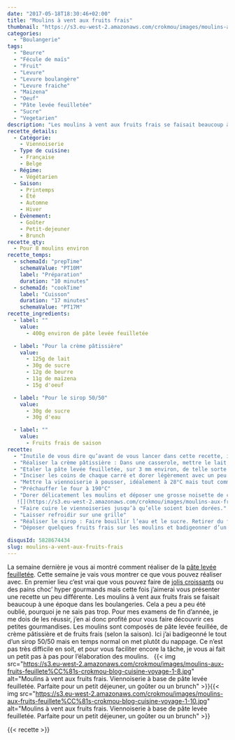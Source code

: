 ```yaml
---
date: "2017-05-18T18:30:46+02:00"
title: "Moulins à vent aux fruits frais"
thumbnail: "https://s3.eu-west-2.amazonaws.com/crokmou/images/moulins-aux-fruits-feuillete%CC%81s-crokmou-blog-cuisine-voyage-1-9.jpg"
categories:
  - "Boulangerie"
tags:
  - "Beurre"
  - "Fécule de maïs"
  - "Fruit"
  - "Levure"
  - "Levure boulangère"
  - "Levure fraiche"
  - "Maizena"
  - "Oeuf"
  - "Pâte levée feuilletée"
  - "Sucre"
  - "Vegetarien"
description: "Les moulins à vent aux fruits frais se faisait beaucoup à une époque dans les boulangeries. Cela a peu a peu été oublié, pourquoi ..."
recette_details:
  - Catégorie:
    - Viennoiserie
  - Type de cuisine:
    - Française
    - Belge
  - Régime:
    - Végétarien
  - Saison:
    - Printemps
    - Été
    - Automne
    - Hiver
  - Évènement:
    - Goûter
    - Petit-dejeuner
    - Brunch
recette_qty:
  - Pour 8 moulins environ
recette_temps:
  - schemaId: "prepTime"
    schemaValue: "PT10M"
    label: "Préparation"
    duration: "10 minutes"
  - schemaId: "cookTime"
    label: "Cuisson"
    duration: "17 minutes"
    schemaValue: "PT17M"
recette_ingredients:
  - label: ""
    value:
      - 400g environ de pâte levée feuilletée

  - label: "Pour la crème pâtissière"
    value:
      - 125g de lait
      - 30g de sucre
      - 12g de beurre
      - 11g de maïzena
      - 15g d'oeuf

  - label: "Pour le sirop 50/50"
    value:
      - 30g de sucre
      - 30g d'eau

  - label: ""
    value:
      - Fruits frais de saison
recette:
  - "Inutile de vous dire qu’avant de vous lancer dans cette recette, il vous faudra réaliser cette de la pâte levée feuilletée"
  - "Réaliser la crème pâtissière : Dans une casserole, mettre le lait, la moitié du sucre, le beurre et les grains de vanille (facultatif). Faire bouillir Dans un cul de poule, mélanger la deuxième moitié du sucre et la maïzena. Ajouter les oeufs et mélanger. Verser une partie du lait bouillant sur la précédente préparation, mélanger et reverser le tout dans la casserole (sur feu doux cette fois) Bien fouettez pendant 2 minutes, le mélange va épaissir Verser la crème pâtissière dans un plat, filmer au contact et mettre à refroidir rapidement."
  - "Etaler la pâte levée feuilletée, sur 3 mm environ, de telle sorte que l’on puisse découper des carrés par la suite en perdant le moins de pâte possible. (Photo 1 & 2)   ![](https://s3.eu-west-2.amazonaws.com/crokmou/images/moulins-aux-fruits-feuillete%CC%81s-crokmou-blog-cuisine-voyage-1.jpg)![](https://s3.eu-west-2.amazonaws.com/crokmou/images/moulins-aux-fruits-feuillete%CC%81s-crokmou-blog-cuisine-voyage-1-1.jpg)"
  - "Inciser les coins de chaque carré et dorer légèrement avec un peu d’oeuf (ou inversement). Replier ensuite les bords comme sur les photos ci-dessous. Placer ensuite le tout sur une plaque préalablement recouverte de papier sulfurisé. Laisser suffisamment de place aux moulins pour pousser."
  - "Mettre la viennoiserie à pousser, idéalement à 28°C mais tout comme vous je présume, je n’ai pas d’étuve à la maison. Deux choix donc : pousse à l’air ambiant, c’est un peu long je vous l’accorde ou dans un four préalablement préchauffé à 50°C puis éteint. Les moulins doivent être gonflés, la pâte ne colle pas au doigts."
  - "Préchauffer le four à 190°C"
  - "Dorer délicatement les moulins et déposer une grosse noisette de crème pâtissière en son centre. ( Là vous avez deux manières de faire, soit vous ajouter la crème pâtissière maintenant et elle sera donc cuite, soit vous l’ajoutez après cuisson des moulins et elle sera donc « crue »)  
   ![](https://s3.eu-west-2.amazonaws.com/crokmou/images/moulins-aux-fruits-feuillete%CC%81s-crokmou-blog-cuisine-voyage-1-2.jpg) ![](https://s3.eu-west-2.amazonaws.com/crokmou/images/moulins-aux-fruits-feuillete%CC%81s-crokmou-blog-cuisine-voyage-1-3.jpg) ![](https://s3.eu-west-2.amazonaws.com/crokmou/images/moulins-aux-fruits-feuillete%CC%81s-crokmou-blog-cuisine-voyage-1-4.jpg) ![](https://s3.eu-west-2.amazonaws.com/crokmou/images/moulins-aux-fruits-feuillete%CC%81s-crokmou-blog-cuisine-voyage-1-5.jpg) ![](https://s3.eu-west-2.amazonaws.com/crokmou/images/moulins-aux-fruits-feuillete%CC%81s-crokmou-blog-cuisine-voyage-1-6.jpg)![](https://s3.eu-west-2.amazonaws.com/crokmou/images/moulins-aux-fruits-feuillete%CC%81s-crokmou-blog-cuisine-voyage-1-7.jpg)"
  - "Faire cuire le viennoiseries jusqu’à qu’elle soient bien dorées."
  - "Laisser refroidir sur une grille"
  - "Réaliser le sirop : Faire bouillir l’eau et le sucre. Retirer du feu et réserver"
  - "Déposer quelques fruits frais sur les moulins et badigeonner d’un peu de sirop"

disqusId: 5828674434
slug: moulins-a-vent-aux-fruits-frais
---
```


La semaine dernière je vous ai montré comment réaliser de la [pâte levée feuilletée](https://crokmou.com/2017/05/pate-levee-feuilletee-un-classique). Cette semaine je vais vous montrer ce que vous pouvez réaliser avec. En premier lieu c’est vrai que vous pouvez faire de [jolis croissants](https://crokmou.com/2014/04/croissants-pur-beurre) ou des pains choc’ hyper gourmands mais cette fois j’aimerai vous présenter une recette un peu différente. Les moulins à vent aux fruits frais se faisait beaucoup à une époque dans les boulangeries. Cela a peu a peu été oublié, pourquoi je ne sais pas trop. Pour mes examens de fin d’année, je me dois de les réussir, j’en ai donc profité pour vous faire découvrir ces petites gourmandises. Les moulins sont composés de pâte levée feuillée, de crème pâtissière et de fruits frais (selon la saison). Ici j’ai badigeonné le tout d’un sirop 50/50 mais en temps normal on met plutôt du nappage. Ce n’est pas très difficile en soit, et pour vous faciliter encore la tâche, je vous ai fait un petit pas à pas pour l’élaboration des moulins.   {{< img src="https://s3.eu-west-2.amazonaws.com/crokmou/images/moulins-aux-fruits-feuillete%CC%81s-crokmou-blog-cuisine-voyage-1-8.jpg" alt="Moulins à vent aux fruits frais. Viennoiserie à base de pâte levée feuilletée. Parfaite pour un petit déjeuner, un goûter ou un brunch" >}}{{< img src="https://s3.eu-west-2.amazonaws.com/crokmou/images/moulins-aux-fruits-feuillete%CC%81s-crokmou-blog-cuisine-voyage-1-10.jpg" alt="Moulins à vent aux fruits frais. Viennoiserie à base de pâte levée feuilletée. Parfaite pour un petit déjeuner, un goûter ou un brunch" >}}

{{< recette >}}

